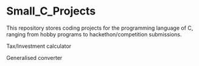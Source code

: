 # Small_C_Projects
This repository stores coding projects for the programming language of C, ranging from hobby programs to hackethon/competition submissions.

Tax/Investment calculator

Generalised converter

